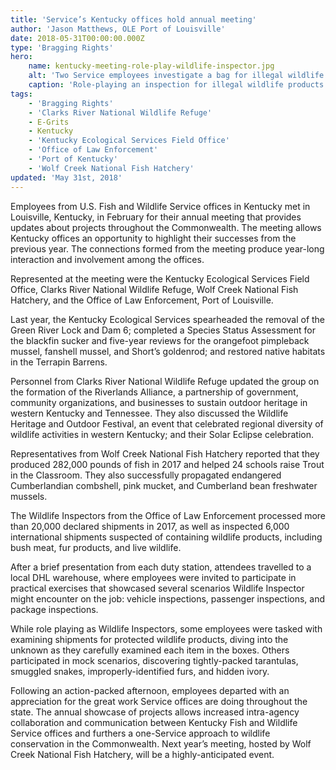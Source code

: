 ```yaml
---
title: 'Service’s Kentucky offices hold annual meeting'
author: 'Jason Matthews, OLE Port of Louisville'
date: 2018-05-31T00:00:00.000Z
type: 'Bragging Rights'
hero:
    name: kentucky-meeting-role-play-wildlife-inspector.jpg
    alt: 'Two Service employees investigate a bag for illegal wildlife parts.'
    caption: 'Role-playing an inspection for illegal wildlife products. Photo by Bob Herndon, USFWS.'
tags:
    - 'Bragging Rights'
    - 'Clarks River National Wildlife Refuge'
    - E-Grits
    - Kentucky
    - 'Kentucky Ecological Services Field Office'
    - 'Office of Law Enforcement'
    - 'Port of Kentucky'
    - 'Wolf Creek National Fish Hatchery'
updated: 'May 31st, 2018'
---
```


Employees from U.S. Fish and Wildlife Service offices in Kentucky met in Louisville, Kentucky, in February for their annual meeting that provides updates about projects throughout the Commonwealth. The meeting allows Kentucky offices an opportunity to highlight their successes from the previous year. The connections formed from the meeting produce year-long interaction and involvement among the offices.

Represented at the meeting were the Kentucky Ecological Services Field Office, Clarks River National Wildlife Refuge, Wolf Creek National Fish Hatchery, and the Office of Law Enforcement, Port of Louisville.

Last year, the Kentucky Ecological Services spearheaded the removal of the Green River Lock and Dam 6; completed a Species Status Assessment for the blackfin sucker and five-year reviews for the orangefoot pimpleback mussel, fanshell mussel, and Short’s goldenrod; and restored native habitats in the Terrapin Barrens.

Personnel from Clarks River National Wildlife Refuge updated the group on the formation of the Riverlands Alliance, a partnership of government, community organizations, and businesses to sustain outdoor heritage in western Kentucky and Tennessee.  They also discussed the Wildlife Heritage and Outdoor Festival, an event that celebrated regional diversity of wildlife activities in western Kentucky; and their Solar Eclipse celebration.

Representatives from Wolf Creek National Fish Hatchery reported that they produced 282,000 pounds of fish in 2017 and helped 24 schools raise Trout in the Classroom.  They also successfully propagated endangered Cumberlandian combshell, pink mucket, and Cumberland bean freshwater mussels.

The Wildlife Inspectors from the Office of Law Enforcement processed more than 20,000 declared shipments in 2017, as well as inspected 6,000 international shipments suspected of containing wildlife products, including bush meat, fur products, and live wildlife.

After a brief presentation from each duty station, attendees travelled to a local DHL warehouse, where employees were invited to participate in practical exercises that showcased several scenarios Wildlife Inspector might encounter on the job: vehicle inspections, passenger inspections, and package inspections.

While role playing as Wildlife Inspectors, some employees were tasked with examining shipments for protected wildlife products, diving into the unknown as they carefully examined each item in the boxes. Others participated in mock scenarios, discovering tightly-packed tarantulas, smuggled snakes, improperly-identified furs, and hidden ivory.

Following an action-packed afternoon, employees departed with an appreciation for the great work Service offices are doing throughout the state. The annual showcase of projects allows increased intra-agency collaboration and communication between Kentucky Fish and Wildlife Service offices and furthers a one-Service approach to wildlife conservation in the Commonwealth. Next year’s meeting, hosted by Wolf Creek National Fish Hatchery, will be a highly-anticipated event.
